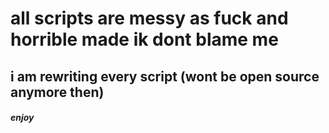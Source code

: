 # all scripts are messy as fuck and horrible made ik dont blame me
## i am rewriting every script (wont be open source anymore then)
##### enjoy
